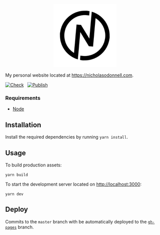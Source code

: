 <p align="center">
  <img src="logo.png" width="200px" />
</p>

My personal website located at https://nicholasodonnell.com.

[![Check](https://github.com/nicholasodonnell/nicholasodonnell.com/actions/workflows/check.yml/badge.svg?branch=master)](https://github.com/nicholasodonnell/nicholasodonnell.com/actions/workflows/check.yml)&nbsp;&nbsp;&nbsp;[![Publish](https://github.com/nicholasodonnell/nicholasodonnell.com/actions/workflows/publish.yml/badge.svg?branch=master)](https://github.com/nicholasodonnell/nicholasodonnell.com/actions/workflows/publish.yml)

### Requirements

- [Node](https://nodejs.org/en/)

## Installation

Install the required dependencies by running `yarn install`.

## Usage

To build production assets:
```
yarn build
```

To start the development server located on [http://localhost:3000](http://localhost:3000):
```
yarn dev
```

## Deploy

Commits to the `master` branch with be automatically deployed to the [`gh-pages`](https://github.com/nicholasodonnell/nicholasodonnell.com/tree/gh-pages) branch.
